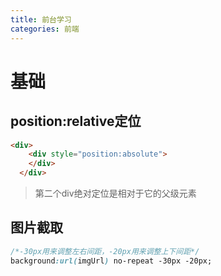 ```yaml
---
title: 前台学习
categories: 前端
---
```


# 基础
## position:relative定位
``` html
<div>
	<div style="position:absolute">
	</div>
  </div>
```
> 第二个div绝对定位是相对于它的父级元素

## 图片截取
``` css
/*-30px用来调整左右间距，-20px用来调整上下间距*/
background:url(imgUrl) no-repeat -30px -20px;
```